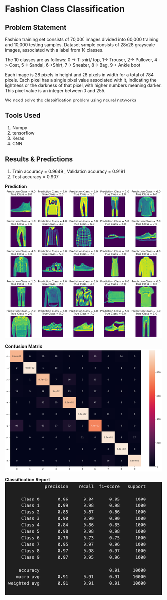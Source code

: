 # **Fashion** **Class** **Classification**

## Problem Statement

Fashion training set consists of 70,000 images divided into 60,000 training and 10,000 testing samples. Dataset sample consists of  28x28 grayscale images, associated with a label from 10 classes.

 The 10 classes are as follows:
 0 -> T-shirt/ top, 1-> Trouser, 2-> Pullover, 4 -> Coat, 5-> Sandal, 6->Shirt, 7-> Sneaker, 8-> Bag, 9-> Ankle boot

 Each image is 28 pixels in height and 28 pixels in width for a total of 784 pixels. Each pixel has a single pixel value associated with it, indicating the lightness or the darkness of that pixel, with higher numbers meaning darker. This pixel value is an integer between 0 and 255.

We need solve the classification problem using neural networks

## Tools Used

1. Numpy
2. tensorflow
3. Keras
4. CNN

## Results & Predictions

1. Train accuracy = 0.9649 , Validation accuracy = 0.9191
2. Test accuracy = 0.907

**Prediction**
![Project Diagram](output.png)

**Confusion** **Matrix**
![Project Diagram](confusion_matrix.png)

**Classification** **Report**
![Project Diagram](Classification_report.png)

